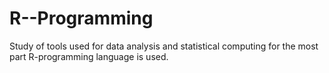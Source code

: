 # R--Programming
Study of tools used for data analysis and statistical computing for the most part R-programming language is used.
